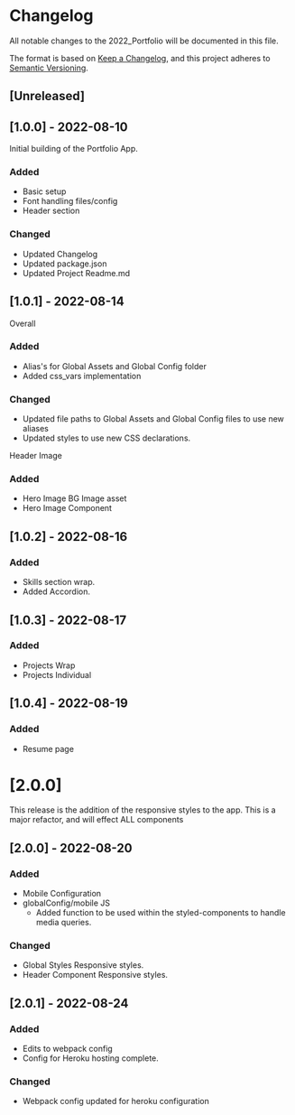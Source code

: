 # Changelog
All notable changes to the 2022_Portfolio will be documented in this file.

The format is based on [Keep a Changelog](https://keepachangelog.com/en/1.0.0/),
and this project adheres to [Semantic Versioning](https://semver.org/spec/v2.0.0.html).

## [Unreleased]

## [1.0.0] - 2022-08-10
Initial building of the Portfolio App.

### Added
- Basic setup
- Font handling files/config
- Header section

### Changed
- Updated Changelog
- Updated package.json
- Updated Project Readme.md

## [1.0.1] - 2022-08-14

Overall
### Added
- Alias's for Global Assets and Global Config folder
- Added css_vars implementation

### Changed
- Updated file paths to Global Assets and Global Config files to use new aliases
- Updated styles to use new CSS declarations.

Header Image
### Added
- Hero Image BG Image asset
- Hero Image Component

## [1.0.2] - 2022-08-16

### Added
- Skills section wrap.
- Added Accordion.


## [1.0.3] - 2022-08-17

### Added
- Projects Wrap
- Projects Individual

## [1.0.4] - 2022-08-19

### Added
- Resume page

# [2.0.0]
This release is the addition of the responsive styles to the app.
This is a major refactor, and will effect ALL components

## [2.0.0] - 2022-08-20

### Added
- Mobile Configuration
- globalConfig/mobile JS
  - Added function to be used within the styled-components to handle media queries.

### Changed
- Global Styles Responsive styles.
- Header Component Responsive styles.

## [2.0.1] - 2022-08-24

### Added
- Edits to webpack config
- Config for Heroku hosting complete.

### Changed
- Webpack config updated for heroku configuration